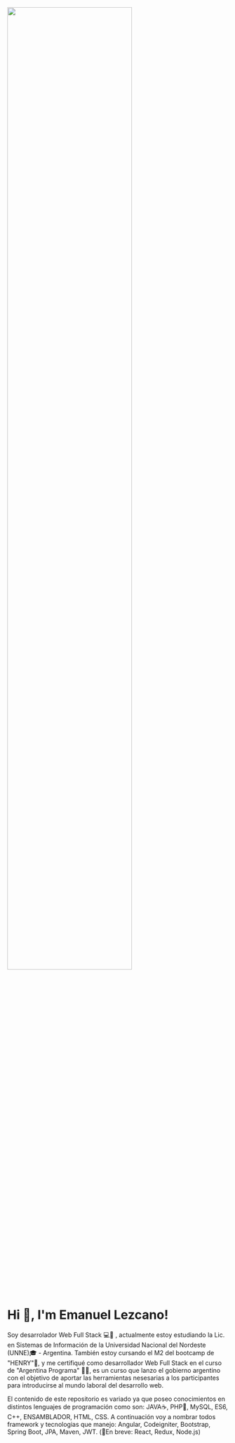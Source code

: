<img   width="75%" src="https://user-images.githubusercontent.com/92833030/199642427-3eb69f64-9a6d-4bef-9144-6f78367040de.jpg"/>


<h1 align="start">Hi 👋, I'm Emanuel Lezcano!</h1>

<p>Soy desarrolador Web Full Stack 💻🚀 , actualmente estoy estudiando la Lic. en Sistemas de Información de la Universidad Nacional del Nordeste (UNNE)🎓 - Argentina. También estoy cursando el M2 del bootcamp de "HENRY"💪, y me certifiqué como desarrollador Web Full Stack en el curso de "Argentina Programa" 👨‍🎓, es un curso que lanzo el gobierno argentino con el objetivo de aportar las herramientas nesesarias a los participantes para introducirse al mundo laboral del desarrollo web. </p>
<p>El contenido de este repositorio es variado ya que poseo conocimientos en distintos lenguajes de programación como son: JAVA☕, PHP🐘, MySQL, ES6, C++, ENSAMBLADOR, HTML, CSS.
  A continuación voy a nombrar todos framework y tecnologias que manejo: Angular, Codeigniter, Bootstrap, Spring Boot, JPA, Maven, JWT. (📌En breve: React, Redux, Node.js) </p>

